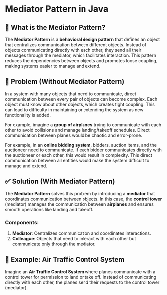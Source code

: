 # Mediator Pattern in Java

## 📌 What is the Mediator Pattern?

The **Mediator Pattern** is a **behavioral design pattern** that defines an object that centralizes communication between different objects. Instead of objects communicating directly with each other, they send all their messages through the mediator, which facilitates interaction. This pattern reduces the dependencies between objects and promotes loose coupling, making systems easier to manage and extend.

## 🚫 Problem (Without Mediator Pattern)

In a system with many objects that need to communicate, direct communication between every pair of objects can become complex. Each object must know about other objects, which creates tight coupling. This can lead to difficulty in maintaining or extending the system as new functionality is added.

For example, imagine a **group of airplanes** trying to communicate with each other to avoid collisions and manage landing/takeoff schedules. Direct communication between planes would be chaotic and error-prone.

For example, in an **online bidding system**, bidders, auction items, and the auctioneer need to communicate. If each bidder communicates directly with the auctioneer or each other, this would result in complexity. 
This direct communication between all entities would make the system difficult to manage and extend.

## ✅ Solution (With Mediator Pattern)

The **Mediator Pattern** solves this problem by introducing a **mediator** that coordinates communication between objects. In this case, the **control tower** (mediator) manages the communication between **airplanes** and ensures smooth operations like landing and takeoff.

### Components:
1. **Mediator**: Centralizes communication and coordinates interactions.
2. **Colleague**: Objects that need to interact with each other but communicate only through the mediator.

## 🚀 Example: Air Traffic Control System

Imagine an **Air Traffic Control System** where planes communicate with a control tower for permission to land or take off. Instead of communicating directly with each other, the planes send their requests to the control tower (mediator).

